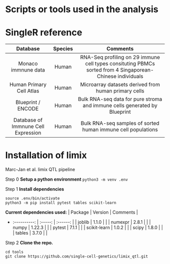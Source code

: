 # Scripts or tools used in the analysis


# SingleR reference

| Database                            | Species | Comments                                                                                                  |
| :---------------------------------: | :-----: | :-------------------------------------------------------------------------------------------------------: |
| Monaco immnune data                 | Human   | RNA-Seq profiling on 29 immune cell types consituting PBMCs sorted from 4 Singaporean-Chinese individuals |
| Human Primary Cell Atlas            | Human   | Microarray datasets derived from human primary cells                                                      |
| Blueprint / ENCODE                  | Human   | Bulk RNA-seq data for pure stroma and immune cells generated by Blueprint                                 |
| Database of Immnune Cell Expression | Human   | Bulk RNA-seq samples of sorted human immune cell populations                                              |

# Installation of limix

Marc-Jan et al. limix QTL pipeline

Step 0 **Setup a python environment**
```python3 -m venv .env```

Step 1 **Install dependencies**

```
source .env/bin/activate
python3 -m pip install pytest tables scikit-learn

```

**Current dependencies used:**
| Package      | Version | Comments |
+ :----------: | :-----: | :------: |
| joblib       | 1.1.0   |          |
| numexpr      | 2.8.1   |          |
| numpy        | 1.22.3  |          |
| pytest       | 7.1.1   |          |
| scikit-learn | 1.0.2   |          |
| scipy        | 1.8.0   |          |
| tables       | 3.7.0   |          |

Step 2 **Clone the repo.**
```
cd tools
git clone https://github.com/single-cell-genetics/limix_qtl.git
```
